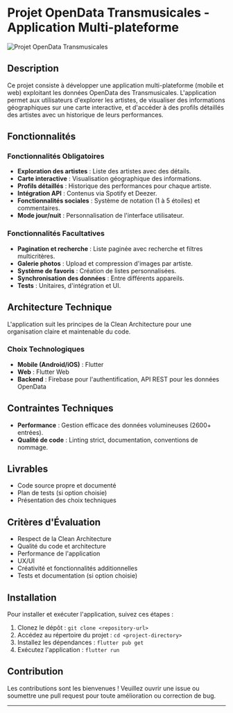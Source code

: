 # Projet OpenData Transmusicales - Application Multi-plateforme

![Projet OpenData Transmusicales](https://via.placeholder.com/800x400?text=Projet+OpenData+Transmusicales)

## Description

Ce projet consiste à développer une application multi-plateforme (mobile et web) exploitant les données OpenData des Transmusicales. L'application permet aux utilisateurs d'explorer les artistes, de visualiser des informations géographiques sur une carte interactive, et d'accéder à des profils détaillés des artistes avec un historique de leurs performances.

## Fonctionnalités

### Fonctionnalités Obligatoires

- **Exploration des artistes** : Liste des artistes avec des détails.
- **Carte interactive** : Visualisation géographique des informations.
- **Profils détaillés** : Historique des performances pour chaque artiste.
- **Intégration API** : Contenus via Spotify et Deezer.
- **Fonctionnalités sociales** : Système de notation (1 à 5 étoiles) et commentaires.
- **Mode jour/nuit** : Personnalisation de l'interface utilisateur.

### Fonctionnalités Facultatives

- **Pagination et recherche** : Liste paginée avec recherche et filtres multicritères.
- **Galerie photos** : Upload et compression d'images par artiste.
- **Système de favoris** : Création de listes personnalisées.
- **Synchronisation des données** : Entre différents appareils.
- **Tests** : Unitaires, d'intégration et UI.

## Architecture Technique

L'application suit les principes de la Clean Architecture pour une organisation claire et maintenable du code.

### Choix Technologiques

- **Mobile (Android/iOS)** : Flutter
- **Web** : Flutter Web
- **Backend** : Firebase pour l'authentification, API REST pour les données OpenData

## Contraintes Techniques

- **Performance** : Gestion efficace des données volumineuses (2600+ entrées).
- **Qualité de code** : Linting strict, documentation, conventions de nommage.

## Livrables

- Code source propre et documenté
- Plan de tests (si option choisie)
- Présentation des choix techniques

## Critères d'Évaluation

- Respect de la Clean Architecture
- Qualité du code et architecture
- Performance de l'application
- UX/UI
- Créativité et fonctionnalités additionnelles
- Tests et documentation (si option choisie)

## Installation

Pour installer et exécuter l'application, suivez ces étapes :

1. Clonez le dépôt : `git clone <repository-url>`
2. Accédez au répertoire du projet : `cd <project-directory>`
3. Installez les dépendances : `flutter pub get`
4. Exécutez l'application : `flutter run`

## Contribution

Les contributions sont les bienvenues ! Veuillez ouvrir une issue ou soumettre une pull request pour toute amélioration ou correction de bug.

---
